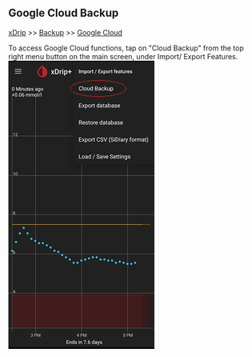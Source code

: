 ## Google Cloud Backup
[xDrip](../README.md) >> [Backup](./Backup) >> [Google Cloud](GoogleCloud)  
  
To access Google Cloud functions, tap on "Cloud Backup" from the top right menu button on the main screen, under Import/ Export Features.  
![](./images/GCloudBackup.png)  
